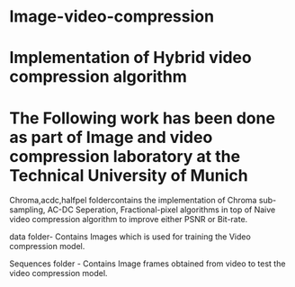 # Image-video-compression
# Implementation of Hybrid video compression algorithm
# The Following work has been done as part of Image and video compression laboratory at the Technical University of Munich
Chroma,acdc,halfpel foldercontains the implementation of Chroma sub-sampling, AC-DC Seperation, Fractional-pixel algorithms in top of Naive video compression algorithm to improve either PSNR or Bit-rate.

data folder- Contains Images which is used for training the Video compression model.

Sequences folder - Contains Image frames obtained from video to test the video compression model. 
